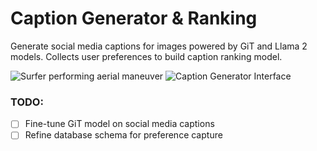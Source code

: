 # Caption Generator & Ranking

Generate social media captions for images powered by GiT and Llama 2 models. Collects user preferences to build caption ranking model.

![Surfer performing aerial maneuver](surf.jpeg)
![Caption Generator Interface](Screenshot%202025-03-29%20at%206.37.34%20PM.png)

### TODO:
- [ ] Fine-tune GiT model on social media captions
- [ ] Refine database schema for preference capture